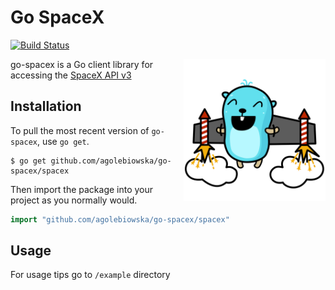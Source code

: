# Go SpaceX
[![Build Status](https://travis-ci.com/agolebiowska/go-spacex.svg?branch=master)](https://travis-ci.com/agolebiowska/go-spacex)

<img align="right" alt="gopher" align="center" src="https://raw.githubusercontent.com/agolebiowska/go-spacex/master/img/maria_letta_character_47.png" width="45%">

go-spacex is a Go client library for accessing the [SpaceX API v3](https://docs.spacexdata.com/?version=latest)

## Installation
To pull the most recent version of `go-spacex`, use `go get`.

```shell
$ go get github.com/agolebiowska/go-spacex/spacex
```

Then import the package into your project as you normally would.

```go
import "github.com/agolebiowska/go-spacex/spacex"
```

## Usage

For usage tips go to `/example` directory
